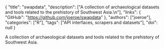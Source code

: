 {
  "title": "swapdata",
  "description": ["A collection of archaeological datasets and tools related to the prehistory of Southwest Asia.\n"],
  "links": {
    "GitHub": "https://github.com/joeroe/swapdata"
  },
  "authors": ["joeroe"],
  "categories": ["R"],
  "tags": ["API interfaces, scrapers and datasets"],
  "doi": null
}

<!-- Generated by csv2md.R – do not edit by hand -->

A collection of archaeological datasets and tools related to the prehistory of Southwest Asia.
